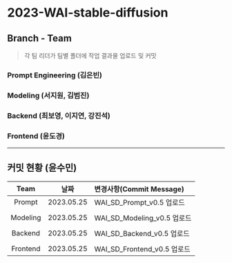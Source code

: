 2023-WAI-stable-diffusion
=====
## Branch - Team
> 각 팀 리더가 팀별 폴더에 작업 결과물 업로드 및 커밋

### Prompt Engineering (김은빈)
### Modeling (서지원, 김범진)
### Backend (최보영, 이지연, 강진석)
### Frontend (윤도경)

---
## 커밋 현황 (윤수민)
|Team|날짜|변경사항(Commit Message)|
|:---:|:---:|:---|
|Prompt|2023.05.25|WAI_SD_Prompt_v0.5 업로드|
||||||||
|Modeling|2023.05.25|WAI_SD_Modeling_v0.5 업로드|
||||||||
|Backend|2023.05.25|WAI_SD_Backend_v0.5 업로드|
||||||||
|Frontend|2023.05.25|WAI_SD_Frontend_v0.5 업로드|

